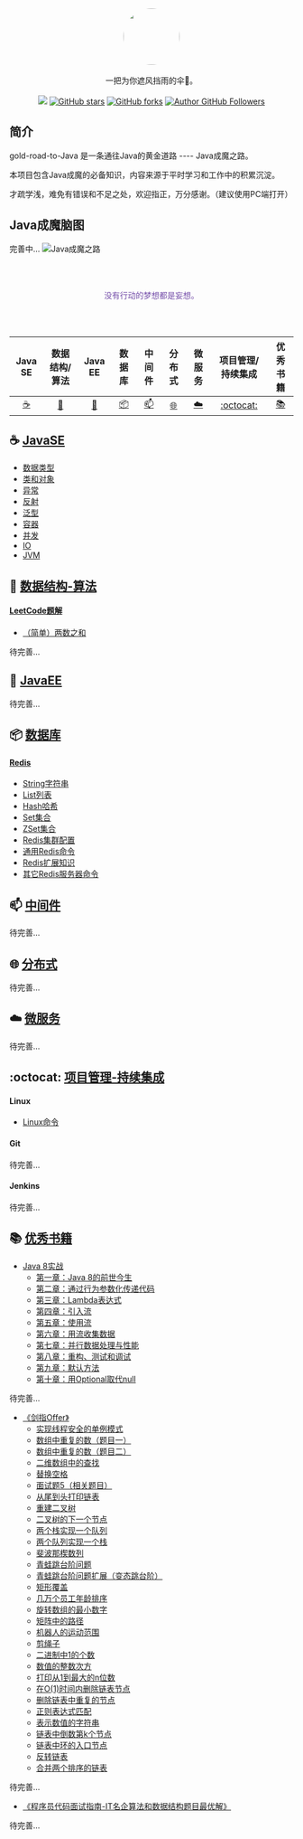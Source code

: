 <div align="center">
    <img src="assets/LOGO_gezisan.png" style="width:100px;border-radius:50px;">
    <br /><br />
    一把为你遮风挡雨的伞🌻。
    <br /><br />
    <a title="GitHub Watchers" target="_blank" href="https://github.com/tclilu/gold-road-to-Java/watchers">
    <img src="https://img.shields.io/github/watchers/tclilu/gold-road-to-Java?color=violet&logoColor=violet&style=social" /></a>
    <a title="GitHub stars" target="_blank" href="https://github.com/tclilu/gold-road-to-Java/stargazers">
    <img alt="GitHub stars" src="https://img.shields.io/github/stars/tclilu/gold-road-to-Java?color=violet&logoColor=violet&style=social" /></a>
    <a title="GitHub forks" target="_blank" href="https://github.com/tclilu/gold-road-to-Java/network">
    <img alt="GitHub forks" src="https://img.shields.io/github/forks/tclilu/gold-road-to-Java?color=violet&logoColor=violet&style=social" /></a>
    <a title="Author GitHub Followers" target="_blank" href="https://github.com/tclilu">
    <img alt="Author GitHub Followers" src="https://img.shields.io/github/followers/tclilu?label=Followers&color=violet&logoColor=violet&style=social" /></a>
</div> 

## 简介
gold-road-to-Java 是一条通往Java的黄金道路  ----  Java成魔之路。

本项目包含Java成魔的必备知识，内容来源于平时学习和工作中的积累沉淀。

才疏学浅，难免有错误和不足之处，欢迎指正，万分感谢。（建议使用PC端打开）

## Java成魔脑图
完善中...
![Java成魔之路](assets/gold-road-to-java.png)

<div align="center">
<br /><br /><p style="color: #744DA9;">没有行动的梦想都是妄想。</p><br /><br />
</div>

| Java SE | 数据结构/算法 | Java EE | 数 据 库 | 中 间 件 | 分 布 式 | 微 服 务 | 项目管理/持续集成 | 优秀书籍 |
| :--------: | :--------: | :--------: | :--------: | :--------: | :--------: | :--------: | :--------: | :--------: |
| [:coffee:](#coffee-JavaSE) | [:pencil:](#pencil-数据结构-算法) | [:baby_bottle:](#baby_bottle-JavaEE) | [:package:](#package-数据库) | [:mailbox:](#mailbox-中间件) | [:globe_with_meridians:](#globe_with_meridians-分布式) | [:cloud:](#cloud-微服务) | [:octocat:](#octocat-项目管理-持续集成) | [:books:](#books-优秀书籍) |

## :coffee: [JavaSE](./JavaSE)
- [数据类型](./JavaSE/docs/数据类型.md)
- [类和对象](./JavaSE/docs/类和对象.md)
- [异常](./JavaSE/docs/异常.md)
- [反射](./JavaSE/docs/反射.md)
- [泛型](./JavaSE/docs/泛型.md)
- [容器](./JavaSE/docs/容器.md)
- [并发](./JavaSE/docs/并发.md)
- [IO](./JavaSE/docs/IO.md)
- [JVM](./JavaSE/docs/JVM.md)

## :pencil: [数据结构-算法](./数据结构-算法)

#### [LeetCode题解](./数据结构-算法/LeetCode题解/README.md)
- [（简单）两数之和](./数据结构-算法/LeetCode题解/docs/（简单）两数之和.md)

待完善...

## :baby_bottle: [JavaEE](./JavaEE)
待完善...

## :package: [数据库](./数据库)
#### [Redis](./数据库/Redis/README.md)
- [String字符串](./数据库/Redis/String字符串.md)
- [List列表](./数据库/Redis/List列表.md)
- [Hash哈希](./数据库/Redis/Hash哈希.md)
- [Set集合](./数据库/Redis/Set集合.md)
- [ZSet集合](./数据库/Redis/ZSet集合.md)
- [Redis集群配置](./数据库/Redis/Redis集群配置.md)
- [通用Redis命令](./数据库/Redis/通用Redis命令.md)
- [Redis扩展知识](./数据库/Redis/Redis扩展知识.md)
- [其它Redis服务器命令](./数据库/Redis/其它Redis服务器命令.md)

## :mailbox: [中间件](./中间件)
待完善...

## :globe_with_meridians: [分布式](./分布式)
待完善...

## :cloud: [微服务](./微服务)
待完善...

## :octocat: [项目管理-持续集成](./项目管理-持续集成)
#### Linux
- [Linux命令](./项目管理-持续集成/Linux/Linux命令.md)

#### Git
待完善...

#### Jenkins
待完善...

## :books: [优秀书籍](./Book-Notes)
- [Java 8实战](./Book-Notes/Java8实战/README.md)
  - [第一章：Java 8的前世今生](./Book-Notes/Java8实战/notes/第1章-Java8的前世今生.md)
  - [第二章：通过行为参数化传递代码](./Book-Notes/Java8实战/notes/第2章-通过行为参数化传递代码.md)
  - [第三章：Lambda表达式](./Book-Notes/Java8实战/notes/第3章-Lambda表达式.md)
  - [第四章：引入流](./Book-Notes/Java8实战/notes/第4章-引入流.md)
  - [第五章：使用流](./Book-Notes/Java8实战/notes/第5章-使用流.md)
  - [第六章：用流收集数据](./Book-Notes/Java8实战/notes/第6章-用流收集数据.md)
  - [第七章：并行数据处理与性能](./Book-Notes/Java8实战/notes/第7章-并行数据处理与性能.md)
  - [第八章：重构、测试和调试](./Book-Notes/Java8实战/notes/第8章-重构-测试-调试.md)
  - [第九章：默认方法](./Book-Notes/Java8实战/notes/第9章-默认方法.md)
  - [第十章：用Optional取代null](./Book-Notes/Java8实战/notes/第10章-用Optional取代null.md)

待完善...

- [《剑指Offer》](./Book-Notes/剑指Offer/README.md)
  - [实现线程安全的单例模式](./Book-Notes/剑指Offer/docs/实现线程安全的单例模式.md)
  - [数组中重复的数（题目一）](./Book-Notes/剑指Offer/docs/数组中重复的数（题目一）.md)
  - [数组中重复的数（题目二）](./Book-Notes/剑指Offer/docs/数组中重复的数（题目二）.md)
  - [二维数组中的查找](./Book-Notes/剑指Offer/docs/二维数组中的查找.md)
  - [替换空格](./Book-Notes/剑指Offer/docs/替换空格.md)
  - [面试题5（相关题目）](./Book-Notes/剑指Offer/docs/面试题5（相关题目）.md)
  - [从尾到头打印链表](./Book-Notes/剑指Offer/docs/从尾到头打印链表.md)
  - [重建二叉树](./Book-Notes/剑指Offer/docs/重建二叉树.md)
  - [二叉树的下一个节点](./Book-Notes/剑指Offer/docs/二叉树的下一个节点.md)
  - [两个栈实现一个队列](./Book-Notes/剑指Offer/docs/两个栈实现一个队列.md)
  - [两个队列实现一个栈](./Book-Notes/剑指Offer/docs/两个队列实现一个栈.md)
  - [斐波那楔数列](./Book-Notes/剑指Offer/docs/斐波那楔数列.md)
  - [青蛙跳台阶问题](./Book-Notes/剑指Offer/docs/青蛙跳台阶问题.md)
  - [青蛙跳台阶问题扩展（变态跳台阶）](./Book-Notes/剑指Offer/docs/青蛙跳台阶问题扩展（变态跳台阶）.md)
  - [矩形覆盖](./Book-Notes/剑指Offer/docs/矩形覆盖.md)
  - [几万个员工年龄排序](./Book-Notes/剑指Offer/docs/几万个员工年龄排序.md)
  - [旋转数组的最小数字](./Book-Notes/剑指Offer/docs/旋转数组的最小数字.md)
  - [矩阵中的路径](./Book-Notes/剑指Offer/docs/矩阵中的路径.md)
  - [机器人的运动范围](./Book-Notes/剑指Offer/docs/机器人的运动范围.md)
  - [剪绳子](./Book-Notes/剑指Offer/docs/剪绳子.md)
  - [二进制中1的个数](./Book-Notes/剑指Offer/docs/二进制中1的个数.md)
  - [数值的整数次方](./Book-Notes/剑指Offer/docs/数值的整数次方.md)
  - [打印从1到最大的n位数](./Book-Notes/剑指Offer/docs/打印从1到最大的n位数.md)
  - [在O(1)时间内删除链表节点](./Book-Notes/剑指Offer/docs/在O(1)时间内删除链表节点.md)
  - [删除链表中重复的节点](./Book-Notes/剑指Offer/docs/删除链表中重复的节点.md)
  - [正则表达式匹配](./Book-Notes/剑指Offer/docs/正则表达式匹配.md)
  - [表示数值的字符串](./Book-Notes/剑指Offer/docs/表示数值的字符串.md)
  - [链表中倒数第k个节点](./Book-Notes/剑指Offer/docs/链表中倒数第k个节点.md)
  - [链表中环的入口节点](./Book-Notes/剑指Offer/docs/链表中环的入口节点.md)
  - [反转链表](./Book-Notes/剑指Offer/docs/反转链表.md)
  - [合并两个排序的链表](./Book-Notes/剑指Offer/docs/合并两个排序的链表.md)

待完善...

- [《程序员代码面试指南-IT名企算法和数据结构题目最优解》](./Book-Notes/程序员代码面试指南-IT名企算法和数据结构题目最优解/README.md)

待完善...